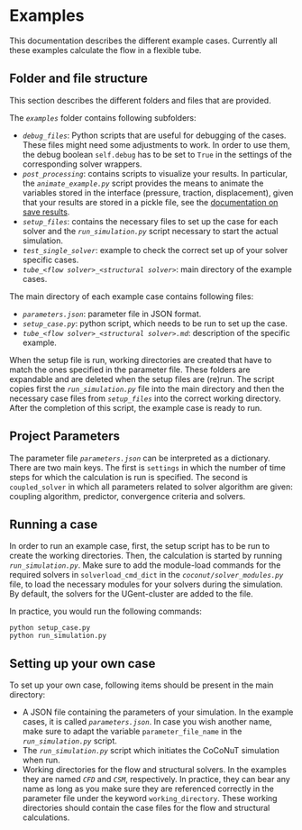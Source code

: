# Examples

This documentation describes the different example cases.
Currently all these examples calculate the flow in a flexible tube.


## Folder and file structure

This section describes the different folders and files that are provided.

The *`examples`* folder contains following subfolders:

- *`debug_files`*: Python scripts that are useful for debugging of the cases. These files might need some adjustments to work. In order to use them, the debug boolean `self.debug` has to be set to `True` in the settings of the corresponding solver wrappers.
- *`post_processing`*: contains scripts to visualize your results. In particular, the *`animate_example.py`* script provides the means to animate the variables stored in the interface (pressure, traction, displacement), given that your results are stored in a pickle file, see the [documentation on save results](../coupling_components/coupled_solvers/coupled_solvers.md#save-results).
- *`setup_files`*: contains the necessary files to set up the case for each solver and the *`run_simulation.py`* script necessary to start the actual simulation.
- *`test_single_solver`*: example to check the correct set up of your solver specific cases.
- *`tube_<flow solver>_<structural solver>`*: main directory of the example cases.

The main directory of each example case contains following files: 

- *`parameters.json`*: parameter file in JSON format.
- *`setup_case.py`*: python script, which needs to be run to set up the case.
- *`tube_<flow solver>_<structural solver>.md`*: description of the specific example.

When the setup file is run, working directories are created that have to match the ones specified in the parameter file.
These folders are expandable and are deleted when the setup files are (re)run. 
The script copies first the *`run_simulation.py`* file into the main directory and then the necessary case files from *`setup_files`* into the correct working directory.
After the completion of this script, the example case is ready to run.


## Project Parameters

The parameter file *`parameters.json`* can be interpreted as a dictionary. 
There are two main keys.
The first is `settings` in which the number of time steps for which the calculation is run is specified.
The second is `coupled_solver` in which all parameters related to solver algorithm are given: coupling algorithm, predictor, convergence criteria and solvers.


## Running a case

In order to run an example case, first, the setup script has to be run to create the working directories.
Then, the calculation is started by running *`run_simulation.py`*. Make sure to add the module-load commands for the required solvers in `solverload_cmd_dict` in the *`coconut/solver_modules.py`* file, to load the necessary modules for your solvers during the simulation. By default, the solvers for the UGent-cluster are added to the file.

In practice, you would run the following commands:

    python setup_case.py
    python run_simulation.py


## Setting up your own case

To set up your own case, following items should be present in the main directory:

- A JSON file containing the parameters of your simulation. In the example cases, it is called *`parameters.json`*. 
In case you wish another name, make sure to adapt the variable `parameter_file_name` in the *`run_simulation.py`* script.
- The *`run_simulation.py`* script which initiates the CoCoNuT simulation when run.
- Working directories for the flow and structural solvers. In the examples they are named *`CFD`* and *`CSM`*, respectively. 
In practice, they can bear any name as long as you make sure they are referenced correctly in the parameter file under the keyword `working_directory`.
These working directories should contain the case files for the flow and structural calculations.